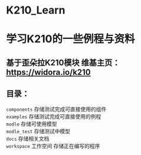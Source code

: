 # K210_Learn
学习K210的一些例程与资料
=====================
基于歪朵拉K210模块 维基主页：https://widora.io/k210
---------------------------------------------------

目录：
-------
`components`      存储测试完成可直接使用的组件<br>
`examples`            存储测试完成可直接使用的例程<br>
`modle`                   存储可使用模型<br>
`modle_test`         存储测试中模型<br>
`docs`                       存储相关文档<br>
`workspace`           工作空间 存储正在编写的程序<br>
